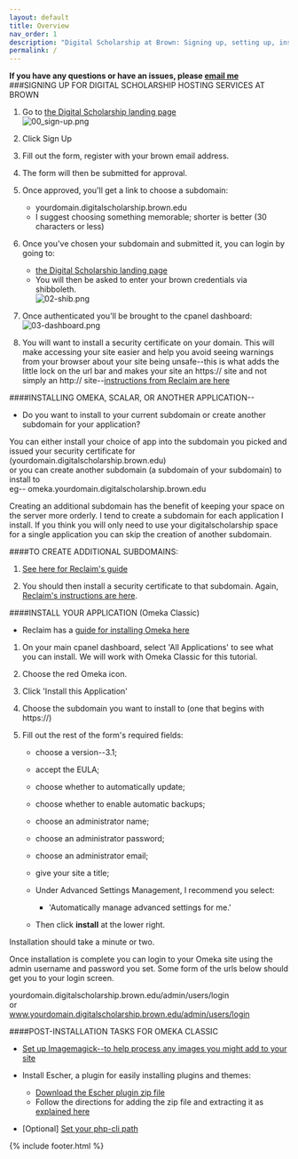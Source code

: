```yaml
---
layout: default
title: Overview
nav_order: 1
description: "Digital Scholarship at Brown: Signing up, setting up, installing an application"
permalink: /
---
```

**If you have any questions or have an issues, please [email me](mailto:cody_carvel@brown.edu)**<br/>
###SIGNING UP FOR DIGITAL SCHOLARSHIP HOSTING SERVICES AT BROWN

1. Go to [the Digital Scholarship landing page](https://digitalscholarship.brown.edu/) <br/>
![00_sign-up.png](00_sign-up.png)
2. Click Sign Up
3. Fill out the form, register with your brown email address. 
4. The form will then be submitted for approval.
5. Once approved, you'll get a link to choose a subdomain:
	* yourdomain.digitalscholarship.brown.edu
	* I suggest choosing something memorable; shorter is better (30 characters or less)
6. Once you've chosen your subdomain and submitted it, you can login by going to: 
	* [the Digital Scholarship landing page](digitalscholarship.brown.edu)
	* You will then be asked to enter your brown credentials via shibboleth. <br/>
	![02-shib.png](02-shib.png)
7. Once authenticated you'll be brought to the cpanel dashboard:<br/>
![03-dashboard.png](03-dashboard.png)

8. You will want to install a security certificate on your domain. This will make accessing your site easier and help you avoid seeing warnings from your browser about your site being unsafe--this is what adds the little lock on the url bar and makes your site an https:// site and not simply an http:// site--[instructions from Reclaim are here](https://support.reclaimhosting.com/hc/en-us/articles/4405723680023-Installing-Free-SSL-Certificates#installing-free-ssl-certificates-0-0)

####INSTALLING OMEKA, SCALAR, OR ANOTHER APPLICATION--
- Do you want to install to your current subdomain or create another subdomain for your application?

You can either install your choice of app into the subdomain you picked and issued your security certificate for
(yourdomain.digitalscholarship.brown.edu) <br/>
or you can create another subdomain (a subdomain of your subdomain) to install to<br/>
eg-- omeka.yourdomain.digitalscholarship.brown.edu

Creating an additional subdomain has the benefit of keeping your space on the server more orderly. I tend to create a subdomain for each application I install. If you think you will only need to use your digitalscholarship space for a single application you can skip the creation of another subdomain.

####TO CREATE ADDITIONAL SUBDOMAINS:

1. [See here for Reclaim's guide](https://support.reclaimhosting.com/hc/en-us/articles/1500013046121-Creating-and-Managing-Subdomains)

2. You should then install a security certificate to that subdomain. Again, [Reclaim's instructions are here](https://support.reclaimhosting.com/hc/en-us/articles/4405723680023-Installing-Free-SSL-Certificates#installing-free-ssl-certificates-0-0).


####INSTALL YOUR APPLICATION (Omeka Classic)
- Reclaim has a [guide for installing Omeka here](https://support.reclaimhosting.com/hc/en-us/articles/1500005712342-Installing-Omeka-Classic-on-Reclaim-Hosting#:~:text=After%20logging%20into%20your%20cPanel,and%20click%20Install%20this%20Application.&text=By%20default%20our%20automated%20installer,up%2Dto%2Ddate%20automatically)

1. On your main cpanel dashboard, select 'All Applications' to see what you can install. We will work with Omeka Classic for this tutorial.<br/>
![]()

2. Choose the red Omeka icon.<br/>
![]()

3. Click 'Install this Application'<br/>
![]()

4. Choose the subdomain you want to install to (one that begins with https://)<br/>
![]()

5. Fill out the rest of the form's required fields:<br/>
	* choose a version--3.1; 
	* accept the EULA;
	* choose whether to automatically update;
	* choose whether to enable automatic backups;
	* choose an administrator name;
	* choose an administrator password;
	* choose an administrator email;
	* give your site a title;

	* Under Advanced Settings Management, I recommend you select:
		* 'Automatically manage advanced settings for me.' 

	* Then click **install** at the lower right. <br/>

Installation should take a minute or two.

Once installation is complete you can login to your Omeka site using the admin username and password you set. Some form of the urls below should get you to your login screen.

yourdomain.digitalscholarship.brown.edu/admin/users/login <br/>
or<br/>
www.yourdomain.digitalscholarship.brown.edu/admin/users/login<br/>


####POST-INSTALLATION TASKS FOR OMEKA CLASSIC

* [Set up Imagemagick--to help process any images you might add to your site](https://support.reclaimhosting.com/hc/en-us/articles/1500005621461-ImageMagick-in-Omeka-Classic)

* Install Escher, a plugin for easily installing plugins and themes:<br/>
	* [Download the Escher plugin zip file](https://drive.google.com/file/d/1hSzAWkgx8IlWQKaGuSxFi7sCR-Q0HIMa/view?usp=share_link)
	* Follow the directions for adding the zip file and extracting it as [explained here](https://support.reclaimhosting.com/hc/en-us/articles/1500005711142-Managing-Plugins-and-Themes-in-Omeka-and-Omeka-S)<br/>

* [Optional] [Set your php-cli path](https://support.reclaimhosting.com/hc/en-us/articles/1500007923562-Setting-the-PHP-CLI-path-in-Omeka)
 
{% include footer.html %}
